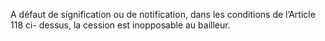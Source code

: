 A défaut de signification ou de notification, dans les conditions de l’Article 118 ci-
dessus, la cession est inopposable au bailleur.